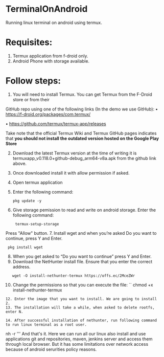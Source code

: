 # TerminalOnAndroid
Running linux terminal on android using termux.

# Requisites:
1. Termux application from f-droid only.
2. Android Phone with storage available.

# Follow steps:
1. You will need to install Termux. You can get Termux from the F-Droid store or from their

GitHub repo using one of the following links (In the demo we use GitHub):
• https://f-droid.org/packages/com.termux/

• https://github.com/termux/termux-app/releases

Take note that the official Termux Wiki and Termux GitHub pages indicates that 
**you should not install the outdated version hosted on the Google Play Store**

2. Download the latest Termux version at the time of writing it is termuxapp_v0.118.0+github-debug_arm64-v8a.apk from the github link above.

3. Once downloaded install it with allow permission if asked.
4. Open termux application
5. Enter the following command:
   ```
   pkg update -y
   ```
6. Give storage pemission to read and write on android storage.
   Enter the following command:

   ```
    termux-setup-storage  
   ```
 Press "Allow" button.
7. Install wget and when you’re asked Do you want to continue, press Y and Enter.
  ```
   pkg install wget   
  ```
8. When you get asked to “Do you want to continue” press Y and Enter.
9. Download the NetHunter install file. Ensure that you enter the correct address.
```
   wget -O install-nethunter-termux https://offs.ec/2MceZWr
```
10. Change the permissions so that you can execute the file:
``
chmod +x install-nethunter-termux
```
12. Enter the image that you want to install. We are going to install 2.
13. The installation will take a while, when asked to delete rootfs, enter N.

14. After successful installation of nethunter, run following command to run linux terminal as a root user.
```
nh -r
'''
And that's it. 
Here we can run all our linux 
also install and use applications git and repositories, maven, jenkins server and access them through local browser.
But it has some limitations over network access because of android serurities policy reasons.
 
